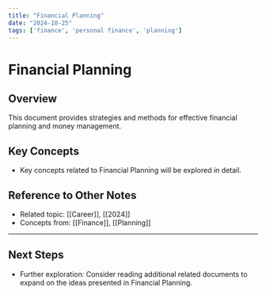 ```yaml
---
title: "Financial Planning"
date: "2024-10-25"
tags: ['finance', 'personal finance', 'planning']
---
```


# Financial Planning

## Overview

This document provides strategies and methods for effective financial planning and money management.

## Key Concepts

- Key concepts related to Financial Planning will be explored in detail.
  
## Reference to Other Notes

- Related topic: [[Career]], [[2024]]
- Concepts from: [[Finance]], [[Planning]]
---

## Next Steps

- Further exploration: Consider reading additional related documents to expand on the ideas presented in Financial Planning.
